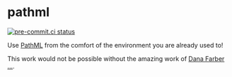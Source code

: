 # pathml

[![pre-commit.ci status](https://results.pre-commit.ci/badge/github/marchionniLab/pathml/main.svg?badge_token=tUI-2xVuTz2r7C1p0rHpmQ)](https://results.pre-commit.ci/latest/github/marchionniLab/pathml/main?badge_token=tUI-2xVuTz2r7C1p0rHpmQ)



Use [PathML](https://github.com/Dana-Farber-AIOS/pathml) from the comfort of the environment you are already used to!

This work would not be possible without the amazing work of [Dana Farber ...](https://github.com/Dana-Farber-AIOS).
